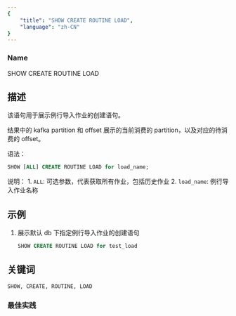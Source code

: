 ```yaml
---
{
    "title": "SHOW CREATE ROUTINE LOAD",
    "language": "zh-CN"
}
---
```


<!--
Licensed to the Apache Software Foundation (ASF) under one
or more contributor license agreements.  See the NOTICE file
distributed with this work for additional information
regarding copyright ownership.  The ASF licenses this file
to you under the Apache License, Version 2.0 (the
"License"); you may not use this file except in compliance
with the License.  You may obtain a copy of the License at

  http://www.apache.org/licenses/LICENSE-2.0

Unless required by applicable law or agreed to in writing,
software distributed under the License is distributed on an
"AS IS" BASIS, WITHOUT WARRANTIES OR CONDITIONS OF ANY
KIND, either express or implied.  See the License for the
specific language governing permissions and limitations
under the License.
-->



### Name

SHOW CREATE ROUTINE LOAD

## 描述

该语句用于展示例行导入作业的创建语句。

结果中的 kafka partition 和 offset 展示的当前消费的 partition，以及对应的待消费的 offset。

语法：

```sql
SHOW [ALL] CREATE ROUTINE LOAD for load_name;
```

说明：
          1. `ALL`: 可选参数，代表获取所有作业，包括历史作业
          2.  `load_name`: 例行导入作业名称

## 示例

1. 展示默认 db 下指定例行导入作业的创建语句

   ```sql
   SHOW CREATE ROUTINE LOAD for test_load
   ```

## 关键词

    SHOW, CREATE, ROUTINE, LOAD

### 最佳实践

